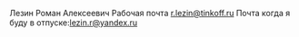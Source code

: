 Лезин Роман Алексеевич 
Рабочая почта r.lezin@tinkoff.ru
Почта когда я буду в отпуске:lezin.r@yandex.ru